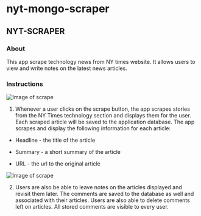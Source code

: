 # nyt-mongo-scraper
## NYT-SCRAPER

### About
This app scrape technology news from NY times website. It allows users to view and write notes on the latest news articles.

### Instructions

![Image of scrape](../public/images/scrape.png)

1. Whenever a user clicks on the scrape button, the app scrapes stories from the NY Times technology section and displays them for the user. Each scraped article will be saved to the application database. The app scrapes and display the following information for each article:

* Headline - the title of the article

* Summary - a short summary of the article

* URL - the url to the original article

![Image of scrape](../public/images/scrape1.png)

2. Users are also be able to leave notes on the articles displayed and revisit them later. The comments are saved to the database as well and associated with their articles. Users are also able to delete comments left on articles. All stored comments are visible to every user.